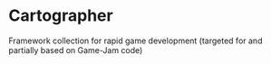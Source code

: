 # Cartographer
Framework collection for rapid game development (targeted for and partially based on Game-Jam code)
